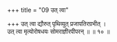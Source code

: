 +++
title = "09 उत् त्वा"

+++
उत् त्वा द्यौरुत् पृथिव्युत् प्रजापतिरग्रभीत् ।  
उत् त्वा मृत्योरोषधयः सोमराज्ञीरपीपरन् ॥ ॥ १० ॥
